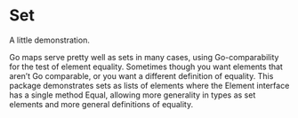 # Set

A little demonstration.

Go maps serve pretty well as sets in many cases, using Go-comparability for
the test of element equality.  Sometimes though you want elements that aren’t
Go comparable, or you want a different definition of equality.  This package
demonstrates sets as lists of elements where the Element interface has a
single method Equal, allowing more generality in types as set elements and
more general definitions of equality.
